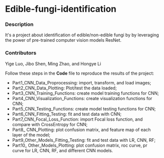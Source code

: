 # Edible-fungi-identification

### Description

It's a project about identification of edible/non-edible fungi by by leveraging the power of pre-trained computer vision models ResNet.

### Contributors

Yige Luo, Jibo Shen, Ming Zhao, and Hongye Li


Follow these steps in the **Code** file to reproduce the results of the project:

- Part1_CNN_Data_Proprocessing: import, transform, and load images;
- Part2_CNN_Data_Plotting: Plot/test the data loaded;
- Part3_CNN_Training_Functions: create model training functions for CNN;
- Part4_CNN_Visualization_Functions: create visualization functions for CNN;
- Part5_CNN_Testing_Functions: create model testing functions for CNN;
- Part6_CNN_Fitting_Testing: fit and test data with CNN;
- Part7_CNN_Focal_Loss_Function: import Focal loss function, and compare with CrossEntropy for CNN;
- Part8_ CNN_Plotting: plot confusion matrix, and feature map of each layer of the model;
- Part9_Other_Models_Fitting_Testing: fit and test data with LR, CNN, RF;
- Part10_ Other_Models_Plotting: plot confusion matrix, roc curve, pr curve for LR, CNN, RF, and different CNN models.
